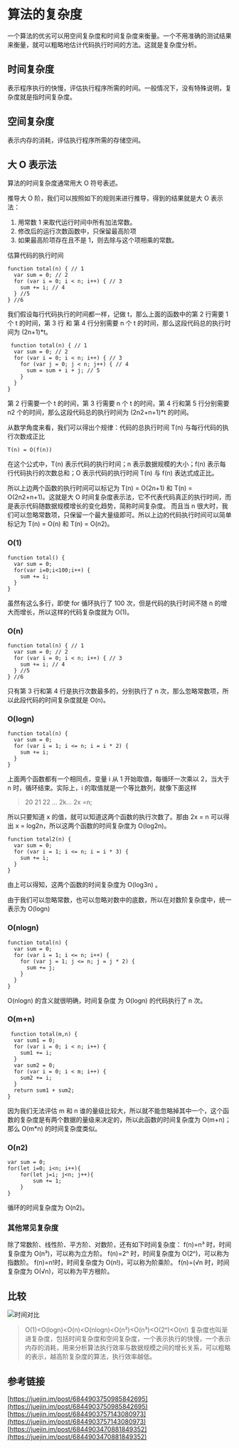 # 算法的复杂度

一个算法的优劣可以用空间复杂度和时间复杂度来衡量。一个不用准确的测试结果来衡量，就可以粗略地估计代码执行时间的方法。这就是复杂度分析。

## 时间复杂度

表示程序执行的快慢，评估执行程序所需的时间。一般情况下，没有特殊说明，复杂度就是指时间复杂度。

## 空间复杂度

表示内存的消耗，评估执行程序所需的存储空间。

## 大 O 表示法

算法的时间复杂度通常用大 O 符号表述。

推导大 O 阶，我们可以按照如下的规则来进行推导，得到的结果就是大 O 表示法：

1. 用常数 1 来取代运行时间中所有加法常数。
2. 修改后的运行次数函数中，只保留最高阶项
3. 如果最高阶项存在且不是 1，则去除与这个项相乘的常数。

估算代码的执行时间

```
function total(n) { // 1
  var sum = 0; // 2
  for (var i = 0; i < n; i++) { // 3
    sum += i; // 4
  } //5
} //6
```

我们假设每行代码执行的时间都一样，记做 t，那么上面的函数中的第 2 行需要 1 个 t 的时间，第 3 行 和 第 4 行分别需要 n 个 t 的时间，那么这段代码总的执行时间为 (2n+1)\*t。

```
 function total(n) { // 1
  var sum = 0; // 2
  for (var i = 0; i < n; i++) { // 3
    for (var j = 0; j < n; j++) { // 4
      sum = sum + i + j; // 5
    }
  }
}
```

第 2 行需要一个 t 的时间，第 3 行需要 n 个 t 的时间，第 4 行和第 5 行分别需要 n2 个的时间，那么这段代码总的执行时间为 (2n2+n+1)\*t 的时间。

从数学角度来看，我们可以得出个规律：代码的总执行时间 T(n) 与每行代码的执行次数成正比

```
T(n) = O(f(n))
```

在这个公式中，T(n) 表示代码的执行时间；n 表示数据规模的大小；f(n) 表示每行代码执行的次数总和；O 表示代码的执行时间 T(n) 与 f(n) 表达式成正比。

所以上边两个函数的执行时间可以标记为 T(n) = O(2n+1) 和 T(n) = O(2n2+n+1)。这就是大 O 时间复杂度表示法，它不代表代码真正的执行时间，而是表示代码随数据规模增长的变化趋势，简称时间复杂度。
而且当 n 很大时，我们可以忽略常数项，只保留一个最大量级即可。所以上边的代码执行时间可以简单标记为 T(n) = O(n) 和 T(n) = O(n2)。

### O(1)

```
function total() {
  var sum = 0;
  for(var i=0;i<100;i++) {
    sum += i;
  }
}
```

虽然有这么多行，即使 for 循环执行了 100 次，但是代码的执行时间不随 n 的增大而增长，所以这样的代码复杂度就为 O(1)。

### O(n)

```
function total(n) { // 1
  var sum = 0; // 2
  for (var i = 0; i < n; i++) { // 3
    sum += i; // 4
  } //5
} //6
```

只有第 3 行和第 4 行是执行次数最多的，分别执行了 n 次，那么忽略常数项，所以此段代码的时间复杂度就是 O(n)。

### O(logn)

```
function total(n) {
  var sum = 0;
  for (var i = 1; i <= n; i = i * 2) {
    sum += i;
  }
}
```

上面两个函数都有一个相同点，变量 i 从 1 开始取值，每循环一次乘以 2，当大于 n 时，循环结束。实际上，i 的取值就是一个等比数列，就像下面这样

> 20 21 22 ... 2k... 2x =n;

所以只要知道 x 的值，就可以知道这两个函数的执行次数了。那由 2x = n 可以得出 x = log2n，所以这两个函数的时间复杂度为 O(log2n)。

```
function total2(n) {
  var sum = 0;
  for (var i = 1; i <= n; i = i * 3) {
    sum += i;
  }
}
```

由上可以得知，这两个函数的时间复杂度为 O(log3n) 。

由于我们可以忽略常数，也可以忽略对数中的底数，所以在对数阶复杂度中，统一表示为 O(logn)

### O(nlogn)

```
function total(n) {
  var sum = 0;
  for (var i = 1; i <= n; i++) {
    for (var j = 1; j <= n; j = j * 2) {
      sum += j;
    }
  }
}
```

O(nlogn) 的含义就很明确，时间复杂度 为 O(logn) 的代码执行了 n 次。

### O(m+n)

```
 function total(m,n) {
  var sum1 = 0;
  for (var i = 0; i < n; i++) {
    sum1 += i;
  }
  var sum2 = 0;
  for (var i = 0; i < m; i++) {
    sum2 += i;
  }
  return sum1 + sum2;
}
```

因为我们无法评估 m 和 n 谁的量级比较大，所以就不能忽略掉其中一个，这个函数的复杂度是有两个数据的量级来决定的，所以此函数的时间复杂度为 O(m+n)；那么 O(m\*n) 的时间复杂度类似。

### O(n2)

```
var sum = 0;
for(let i=0; i<n; i++){
    for(let j=i; j<n; j++){
        sum += 1;
    }
}
```

循环的时间复杂度为 O(n2)。

### 其他常见复杂度

除了常数阶、线性阶、平方阶、对数阶，还有如下时间复杂度：
f(n)=n³ 时，时间复杂度为 O(n³)，可以称为立方阶。
f(n)=2ⁿ 时，时间复杂度为 O(2ⁿ)，可以称为指数阶。
f(n)=n!时，时间复杂度为 O(n!)，可以称为阶乘阶。
f(n)=(√n 时，时间复杂度为 O(√n)，可以称为平方根阶。

## 比较

![时间对比](./img/bigO.png)

> O(1)<O(logn)<O(n)<O(nlogn)<O(n²)<O(n³)<O(2ⁿ)<O(n!)
> 复杂度也叫渐进复杂度，包括时间复杂度和空间复杂度，一个表示执行的快慢，一个表示内存的消耗，用来分析算法执行效率与数据规模之间的增长关系，可以粗略的表示，越高阶复杂度的算法，执行效率越低。

## 参考链接

[https://juejin.im/post/6844903750985842695](https://juejin.im/post/6844903750985842695)
[https://juejin.im/post/6844903757143080973](https://juejin.im/post/6844903757143080973)
[https://juejin.im/post/6844903470881849352](https://juejin.im/post/6844903470881849352)
